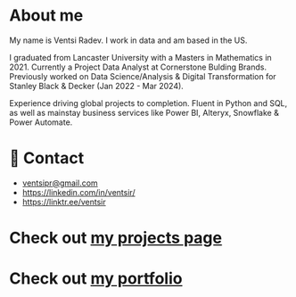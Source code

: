 # About me

My name is Ventsi Radev. I work in data and am based in the US.

I graduated from Lancaster University with a Masters in Mathematics in 2021. Currently a Project Data Analyst at Cornerstone Bulding Brands. Previously worked on Data Science/Analysis & Digital Transformation for Stanley Black & Decker (Jan 2022 - Mar 2024).

Experience driving global projects to completion. Fluent in Python and SQL, as well as mainstay business services like Power BI, Alteryx, Snowflake & Power Automate.

# 📧 Contact
- ventsipr@gmail.com
- https://linkedin.com/in/ventsir/
- https://linktr.ee/ventsir

# Check out [my projects page](https://ventsir.github.io/)
# Check out [my portfolio](./Portfolio)

<!---
ventsiR/ventsiR is a ✨ special ✨ repository because its `README.md` (this file) appears on your GitHub profile.
You can click the Preview link to take a look at your changes.
--->